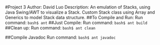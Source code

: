 #Project 3
Author: David Luo
Description:
    An emulation of Stacks, using Java Swing/AWT to visualize a Stack.
    Custom Stack class using Array and Generics to model Stack data structure.
##To Compile and Run:
Run command: 
    `bash$ ant`
##Just Compile:
Run command:
    `bash$ ant build`
##Clean up:
Run command:
    `bash$ ant clean`

##Compile Javadoc
Run command:
    `bash$ ant javadoc`
